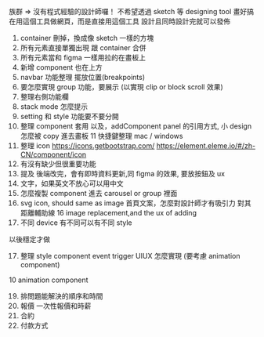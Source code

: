 族群 => 沒有程式經驗的設計師囉！
不希望透過 sketch 等 designing tool 畫好搞在用這個工具做網頁，而是直接用這個工具 設計且同時設計完就可以發佈

1. container 刪掉，換成像 sketch 一樣的方塊
2. 所有元素直接單獨出現 跟 container 合併
3. 所有元素當和 figma 一樣用拉的在畫板上
4. 新增 component 也在上方
5. navbar 功能整理 擺放位置(breakpoints)
6. 要怎麼實現 group 功能，要展示 (以實現 clip or block scroll 效果)
7. 整理右側功能欄
8. stack mode 怎麼提示
9. setting 和 style 功能要不要分開
10. 整理 component 套用 以及，addComponent panel 的引用方式, 小 design 怎麼被 copy 進去畫板
    11 快捷鍵整理 mac / windows
11. 整理 icon https://icons.getbootstrap.com/ https://element.eleme.io/#/zh-CN/component/icon
12. 有沒有缺少但很重要功能
13. 提及 後端改完，會有即時資料更新,同 figma 的效果, 要放按鈕及 ux
14. 文字，如果英文不放心可以用中文
15. 怎麼複製 component 進去 carousel or group 裡面
16. svg icon, should same as image
    首頁文案，怎麼對設計師才有吸引力
    對其
    距離輔助線
    16 image replacement,and the ux of adding
17. 不同 device 有不同可以有不同 style

以後穩定才做

17. 整理 style component event trigger UIUX 怎麼實現 (要考慮 animation component)

10 animation component

19. 排問題能解決的順序和時間
20. 報價 一次性報價和時薪
21. 合約
22. 付款方式

